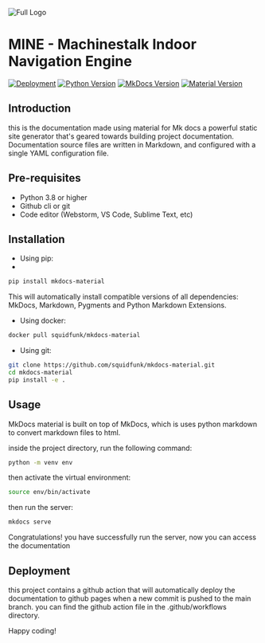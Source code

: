 ![Full Logo](https://github.com/KvRae/MachInNav-Engine-Docs/assets/58667227/0c18324c-3cbd-4453-a7a3-84948052b778)

# MINE - Machinestalk Indoor Navigation Engine

[![Deployment](https://github.com/KvRae/MachInNav-Engine-Docs/actions/workflows/ci.yml/badge.svg?branch=main)](https://github.com/KvRae/MachInNav-Engine-Docs/actions/workflows/ci.yml)
[![Python Version](https://img.shields.io/badge/python-3.8%20%7C%203.9-blue)](https://www.python.org/downloads/)
[![MkDocs Version](https://img.shields.io/badge/mkdocs-1.2.2-blue)](https://www.mkdocs.org/)
[![Material Version](https://img.shields.io/badge/material-7.0.0-blue)](https://squidfunk.github.io/mkdocs-material/)
## Introduction
this is the documentation made using material for Mk docs a powerful static site generator that's geared towards building project documentation.
Documentation source files are written in Markdown, and configured with a single YAML configuration file.

## Pre-requisites
- Python 3.8 or higher
- Github cli or git
- Code editor (Webstorm, VS Code, Sublime Text, etc)

## Installation
- Using pip:
- 
```bash
pip install mkdocs-material
```
This will automatically install compatible versions of all dependencies: MkDocs, Markdown, Pygments and Python Markdown Extensions.

- Using docker:
```bash
docker pull squidfunk/mkdocs-material
```

- Using git:
```bash
git clone https://github.com/squidfunk/mkdocs-material.git
cd mkdocs-material
pip install -e .
```

## Usage
MkDocs material is built on top of MkDocs, which is uses python markdown to convert markdown files to html.

inside the project directory, run the following command:
```bash
python -m venv env
```

then activate the virtual environment:
```bash
source env/bin/activate
```

then run the server:
```bash
mkdocs serve
```

Congratulations! you have successfully run the server, now you can access the documentation

## Deployment
this project contains a github action that will automatically deploy the documentation to github pages when a new commit is pushed to the main branch.
you can find the github action file in the .github/workflows directory.

Happy coding!




